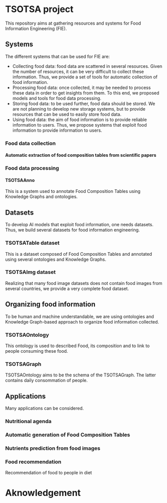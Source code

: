 # TSOTSA project
This repository aims at gathering resources and systems for Food Information Engineering (FIE).

## Systems
The different systems that can be used for FIE are:
* Collecting food data: food data are scattered in several resources. Given the number of resources, it can be very difficult to collect these information. Thus, we provide a set of tools for automatic collection of food information.
* Processing food data: once collected, it may be needed to process these data in order to get insights from them. To this end, we proposed models and tools for food data processing.
* Storing food data: to be used further, food data should be stored. We are not planning to develop new storage systems, but to provide resources that can be used to easily store food data.
* Using food data: the aim of food information is to provide reliable information to users. Thus, we propose systems that exploit food information to provide information to users.

### Food data collection

#### Automatic extraction of food composition tables from scientific papers

### Food data processing

#### TSOTSAAnno
This is a system used to annotate Food Composition Tables using Knowledge Graphs and ontologies.


## Datasets
To develop AI models that exploit food information, one needs datasets. Thus, we build several datasets for food information engineering.

### TSOTSATable dataset
This is a dataset composed of Food Composition Tables and annotated using several ontologies and Knowledge Graphs.


### TSOTSAImg dataset
Realizing that many food image datasets does not contain food images from several countries, we provide a very complete food dataset.

## Organizing food information
To be human and machine understandable, we are using ontologies and Knowledge Graph-based approach to organize food information collected.

### TSOTSAOntology
This ontology is used to described Food, its composition and to link to people consuming these food.

### TSOTSAGraph
TSOTSAOntology aims to be the schema of the TSOTSAGraph. The latter contains daily consommation of people.


## Applications
Many applications can be considered.

### Nutritional agenda

### Automatic generation of Food Composition Tables

### Nutrients prediction from food images

### Food recommendation
Recommendation of food to people in diet



# Aknowledgement
